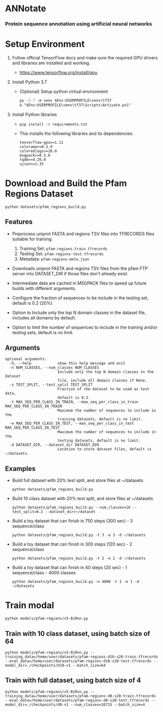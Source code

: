 # ANNotate
### Protein sequence annotation using artificial neural networks

# Setup Environment

1. Follow official TensorFlow docs and make sure the required GPU drivers and libraries are installed and working.

   * https://www.tensorflow.org/install/gpu

2. Install Python 3.7

   * (Optional) Setup python virtual environment
     ```ps
     py -3.7 -m venv $Env:USERPROFILE\venv\tf37
     & "$Env:USERPROFILE\venv\tf37\Scripts\Activate.ps1"
     ```

3. Install Python libraries

   * `pip install -r requirements.txt`

   * This installs the following libraries and its dependencies:
     ```
     tensorflow-gpu>=1.11
     colorama>=0.3.9
     coloredlogs>=10.0
     msgpack>=0.5.6
     tqdm>=4.26.0
     ujson>=1.35
     ```

# Download and Build the Pfam Regions Dataset

`python datasets/pfam_regions_build.py`

## Features

* Preprocess uniprot FASTA and regions TSV files into TFRECORDS files suitable for training:
  1. Training Set: `pfam-regions-train.tfrecords`
  2. Testing Set: `pfam-regions-test.tfrecords`
  3. Metadata: `pfam-regions-meta.json`

* Downloads uniprot FASTA and regions TSV files from the pfam FTP server into DATASET_DIR if those files don't already exist.

* Intermediate data are cached in MSGPACK files to speed up future builds with different arguments.

* Configure the fraction of sequences to be include in the testing set, default is 0.2 (20%).

* Option to Include only the top N domain classes in the dataset file, includes all domains by default.

* Option to limit the number of sequences to include in the training and/or testing sets, default is no limit.

## Arguments
```
optional arguments:
  -h, --help            show this help message and exit
  -n NUM_CLASSES, --num_classes NUM_CLASSES
                        Include only the top N domain classes in the dataset
                        file, include all domain classes if None.
  -s TEST_SPLIT, --test_split TEST_SPLIT
                        Fraction of the dataset to be used as test data,
                        default is 0.2.
  -t MAX_SEQ_PER_CLASS_IN_TRAIN, --max_seq_per_class_in_train MAX_SEQ_PER_CLASS_IN_TRAIN
                        Maximum the number of sequences to include in the
                        training datasets, default is no limit.
  -e MAX_SEQ_PER_CLASS_IN_TEST, --max_seq_per_class_in_test MAX_SEQ_PER_CLASS_IN_TEST
                        Maximum the number of sequences to include in the
                        testing datasets, default is no limit.
  -d DATASET_DIR, --dataset_dir DATASET_DIR
                        Location to store dataset files, default is ~/datasets.
```

## Examples
* Build full dataset with 20% test split, and store files at ~/datasets

  ```python datasets/pfam_regions_build.py```

* Build 10 class dataset with 20% test split, and store files at ~/datasets

  ```python datasets/pfam_regions_build.py --num_classes=10 --test_split=0.2 --dataset_dir=~/dataset```

* Build a toy dataset that can finish in 750 steps (300 sec) - 3 sequence/class

  ```python datasets/pfam_regions_build.py -t 3 -e 3 -d ~/datasets```

* Build a toy dataset that can finish in 300 steps (120 sec) - 2 sequence/class

  ```python datasets/pfam_regions_build.py -t 2 -e 2 -d ~/datasets```

* Build a toy dataset that can finish in 40 steps (20 sec) - 1 sequence/class - 4000 classes

  ```python datasets/pfam_regions_build.py -n 4000 -t 1 -e 1 -d ~/datasets```


# Train modal

`python models/pfam-regions/v5-BiRnn.py`

## Train with 10 class dataset, using batch size of 64
```python models/pfam-regions/v5-BiRnn.py --training_data=/home/user/datasets/pfam-regions-d10-s20-train.tfrecords --eval_data=/home/user/datasets/pfam-regions-d10-s20-test.tfrecords --model_dir=./checkpoints/d10-v1 --batch_size=64```

## Train with full dataset, using batch size of 4
```python models/pfam-regions/v5-BiRnn.py --training_data=/home/user/datasets/pfam-regions-d0-s20-train.tfrecords --eval_data=/home/user/datasets/pfam-regions-d0-s20-test.tfrecords --model_dir=./checkpoints/d0-v1 --num_classes=16715 --batch_size=4```
